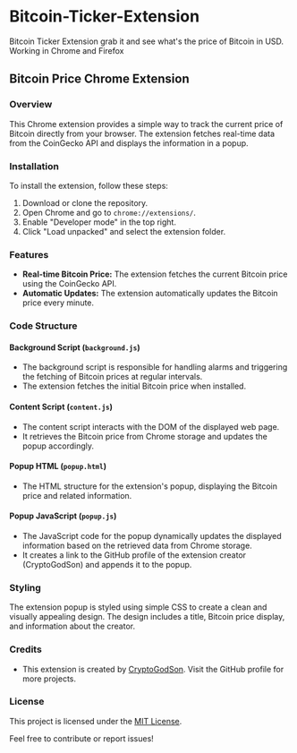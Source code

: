 # Bitcoin-Ticker-Extension
Bitcoin Ticker Extension grab it and see what's the price of Bitcoin in USD. Working in Chrome and Firefox
## Bitcoin Price Chrome Extension

### Overview
This Chrome extension provides a simple way to track the current price of Bitcoin directly from your browser. The extension fetches real-time data from the CoinGecko API and displays the information in a popup.

### Installation
To install the extension, follow these steps:
1. Download or clone the repository.
2. Open Chrome and go to `chrome://extensions/`.
3. Enable "Developer mode" in the top right.
4. Click "Load unpacked" and select the extension folder.

### Features
- **Real-time Bitcoin Price:** The extension fetches the current Bitcoin price using the CoinGecko API.
- **Automatic Updates:** The extension automatically updates the Bitcoin price every minute.

### Code Structure

#### Background Script (`background.js`)
- The background script is responsible for handling alarms and triggering the fetching of Bitcoin prices at regular intervals.
- The extension fetches the initial Bitcoin price when installed.

#### Content Script (`content.js`)
- The content script interacts with the DOM of the displayed web page.
- It retrieves the Bitcoin price from Chrome storage and updates the popup accordingly.

#### Popup HTML (`popup.html`)
- The HTML structure for the extension's popup, displaying the Bitcoin price and related information.

#### Popup JavaScript (`popup.js`)
- The JavaScript code for the popup dynamically updates the displayed information based on the retrieved data from Chrome storage.
- It creates a link to the GitHub profile of the extension creator (CryptoGodSon) and appends it to the popup.

### Styling
The extension popup is styled using simple CSS to create a clean and visually appealing design. The design includes a title, Bitcoin price display, and information about the creator.

### Credits
- This extension is created by [CryptoGodSon](https://github.com/CryptGodSon). Visit the GitHub profile for more projects.

### License
This project is licensed under the [MIT License](LICENSE.md).

Feel free to contribute or report issues!
